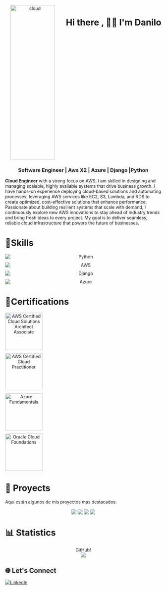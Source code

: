 


<div align="center">

  
<div style="display: flex; gap: 20px;">
  <div style="flex: 1; text-align: center;">
    <img src="https://github.com/user-attachments/assets/5ce6c63a-a73b-45b6-9840-934d5d97bcbb" alt="cloud" width="90%" height="500px">
  </div>

  <h1>Hi there , 🧑‍💻 I'm Danilo</h1>
</div>

<h3 align="center">Software Engineer | Aws X2 | Azure | Django |Python</h3>



  <div style="flex: 1; text-align: left;">
    <p><strong>Cloud Engineer</strong> with a strong focus on AWS, I am skilled in designing and managing scalable, highly available systems that drive business growth. I have hands-on experience deploying cloud-based solutions and automating processes, leveraging AWS services like EC2, S3, Lambda, and RDS to create optimized, cost-effective solutions that enhance performance. Passionate about building resilient systems that scale with demand, I continuously explore new AWS innovations to stay ahead of industry trends and bring fresh ideas to every project. My goal is to deliver seamless, reliable cloud infrastructure that powers the future of businesses.</p>
  </div>
</div>

 <h1>💬Skills</h1>
<div align="center">
<div style="display: flex; flex-direction: column; gap: 10px;">
  <img alt="Python" src="https://img.shields.io/badge/Python-00b52e">
  <img alt="AWS" src="https://img.shields.io/badge/AWS-82a100">
  <img alt="Django" src="https://img.shields.io/badge/Django-00a135">
  <img alt="Azure" src="https://img.shields.io/badge/Azure-0096d2">
</div>
</div>


 <h1>🌱Certifications</h1>
 <div align="center">
 <div style="display: flex; flex-direction: column; gap: 10px;">
<img src="https://d1.awsstatic.com/certification/badges/AWS-Certified-Solutions-Architect-Associate_badge_150x150.e359ae4a6d4d82c3e31d4f9104c8d389b56a2423.png" width="120" alt="AWS Certified Cloud Solutions Architect Associate"> 
<img src="https://d1.awsstatic.com/certification/badges/AWS-Certified-Cloud-Practitioner_badge_150x150.17da917fbddc5383838d9f8209d2030c8d99f31e.png" width="120" alt="AWS Certified Cloud Practitioner"> 
<img src="https://img-c.udemycdn.com/open-badges/v2/badge-class/1461449489/image193214236496861289.png" width="120" alt="Azure Fundamentals">
<img src="https://www.unad-ue.es/images/2023/50_Oracle_Cloud_Infrastructure.png" width="120" alt="Oracle Cloud Foundations">
</div>
</div>



<h1>🔭 Proyects</h1>

Aquí están algunos de mis proyectos más destacados:
<div align="center">
   <img align="center" src="https://github-readme-stats.vercel.app/api/pin/?username=Daniluss03&repo=DjangoAndAWS&theme=light" />
 <img align="center" src="https://github-readme-stats.vercel.app/api/pin/?username=Daniluss03&repo=FastApiAndSQLserver&theme=light" />
  <img align="center" src="https://github-readme-stats.vercel.app/api/pin/?username=Daniluss03&repo=TokenWithDjangorestFramework&theme=light" />
  <img align="center" src="https://github-readme-stats.vercel.app/api/pin/?username=Daniluss03&repo=ConsumoApiReactjs&theme=light" />

</div>



<h1 >📊 Statistics</h1> 


<div align="center">
 GitHub!
</div>
<div align="center">
<img src="https://github-readme-stats.vercel.app/api?username=Daniluss03&show_icons=true&hide_title=true&hide=prs&count_private=true&theme=light" />
</div>


## 🌐 Let's Connect
<a href="https://www.linkedin.com/in/danilo-rincon-2a1bb9217" target="_blank">
  <img src="https://img.shields.io/badge/LinkedIn-Danilo%20Rinc%C3%B3n-blue?style=social&logo=linkedin" alt="LinkedIn"/>
</a>


